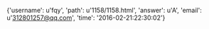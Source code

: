 {'username': u'fqy', 'path': u'1158/1158.html', 'answer': u'A', 'email': u'312801257@qq.com', 'time': '2016-02-21:22:30:02'}